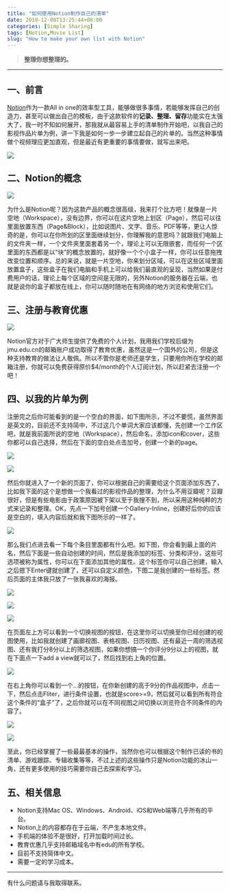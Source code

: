 ```yaml
---
title: "如何使用Notion制作自己的清单"
date: 2019-12-08T13:25:44+08:00
categories: [Simple Sharing]
tags: [Notion,Movie List]
slug: "How to make your own list with Notion"
---
```


> **整理你想整理的。**

<!--more-->

---

## 一、前言

[Notion](https://www.notion.so/?utm_source=google&utm_campaign=brand_alpha&utm_content=row&utm_term=notion&gclid=CjwKCAiAuK3vBRBOEiwA1IMhuiOZLdKBNb_6tOlYT5pCsvGAnwM4i-G3QghWa7q3YsA1MGXdAzcwlRoCYv4QAvD_BwE)作为一款All in one的效率型工具，能够做很多事情，若能够发挥自己的创造力，甚至可以做出自己的模板，由于这款软件的**记录、整理、留存**功能实在太强大了，我一时不知如何展开，那我就从最容易上手的清单制作开始吧，以我自己的影视作品片单为例，讲一下我是如何一步一步建立起自己的片单的。当然这种事情做个视频理应更加直观，但是最近有更重要的事情要做，就写出来吧。

![](https://dawnblog-1300625500.cos.ap-guangzhou.myqcloud.com/images/felix-mooneeram-evlkOfkQ5rE-unsplash.jpg)

## 二、Notion的概念

![](<https://dawnblog-1300625500.cos.ap-guangzhou.myqcloud.com/images/批注 2019-12-08-134844.jpg>)

为什么是Notion呢？因为这款产品的概念很高级，我来打个比方吧！就像是一片空地（Workspace），没有边界，你可以在这片空地上划区（Page），然后可以往里面放置东西（Page&Block），比如说图片、文字、音乐、PDF等等，更让人惊奇的是，你可以在你所划的区里面继续划分，你理解我的意思吗？就跟我们电脑上的文件夹一样，一个文件夹里面套着另一个，理论上可以无限嵌套，而任何一个区里面的东西都是以“块”的概念放置的，就好像一个个小盒子一样，你可以任意拖拽改变位置和顺序。总的来说，就是一片空地，你来划分区域，可以在这些区域里面放置盒子，这些盒子在我们电脑和手机上可以给我们最直观的呈现，当然如果是付费用户的话，理论上每个区域的空间是无限的，另外Notion的服务器在云端，也就是说你的盒子都放在线上，你可以随时随地在有网络的地方浏览和使用它们。

## 三、注册与教育优惠

![](<https://dawnblog-1300625500.cos.ap-guangzhou.myqcloud.com/images/批注 2019-12-08-145341.jpg>)

Notion官方对于广大师生提供了免费的个人计划，我用我们学校后缀为jmu.edu.cn的邮箱账户成功取得了教育优惠，虽然这是一个国外的公司，但是这种支持教育的做法让人敬佩。所以不管你是老师还是学生，只要用你所在学校的邮箱注册，你就可以免费获得原价$4/month的个人订阅计划，所以赶紧去注册一个吧！

## 四、以我的片单为例

注册完之后你可能看到的是一个空白的界面，如下图所示，不过不要慌，虽然界面是英文的，目前还不支持简中，不过这几个单词大家应该都懂，先创建一个工作区吧，就是我前面所说的空地（Workspace），然后命名，添加icon和cover，这些你都可以自己选择，然后在下面的空白处点击加号，创建一个新的page。

![](<https://dawnblog-1300625500.cos.ap-guangzhou.myqcloud.com/images/批注 2019-12-08-150525.jpg>)

![](<https://dawnblog-1300625500.cos.ap-guangzhou.myqcloud.com/images/批注 2019-12-08-150714.jpg>)

然后你就进入了一个新的页面了，你可以根据自己的需要给这个页面添加东西了，比如我下面的这个是想做一个我看过的影视作品的整理，为什么不用豆瓣呢？豆瓣很好，但是有些电影由于政策原因被下架以至于我搜不到，所以采用这种纯粹的方式来记录和整理。OK，先点一下加号创建一个Gallery-Inline，创建好后你的应该是空白的，填入内容后就和我下图所示的一样了。

![](<https://dawnblog-1300625500.cos.ap-guangzhou.myqcloud.com/images/批注 2019-12-08-153441.jpg>)

那么我们点进去看一下每个条目里面都有什么吧。如下图，你会看到最上面的片名，然后下面是一些自动创建的时间，然后是我添加的标签、分类和评分，这些可选项被称为属性，你可以在下面添加其他的属性。这个标签你可以自己创建，输入之后摁下Enter键就创建了，还可以自定义颜色，下图二是我创建的一些标签。然后页面的主体我只放了一张我喜欢的海报。

![](<https://dawnblog-1300625500.cos.ap-guangzhou.myqcloud.com/images/批注 2019-12-08-151237.jpg>)

![](<https://dawnblog-1300625500.cos.ap-guangzhou.myqcloud.com/images/批注 2019-12-08-151630.jpg>)

![](<https://dawnblog-1300625500.cos.ap-guangzhou.myqcloud.com/images/批注 2019-12-08-151733.jpg>)

在页面左上方可以看到一个切换视图的按钮，在这里你可以切换至你已经创建的视图使用，比如我就创建了画廊视图、表格视图、日历视图、还有最近一周的筛选视图、还有我打分8分以上的筛选视图，如果你想搞一个你评分9分以上的视图，就在下面点一下add a view就可以了，然后找到右上角的位置。

![](<https://dawnblog-1300625500.cos.ap-guangzhou.myqcloud.com/images/批注 2019-12-08-160720.jpg>)

在右上角你可以看到一个...的按钮，在你新创建的高于9分的作品视图中，点击一下，然后点击Fliter，进行条件设置，也就是score>=9，然后就可以看到所有符合这个条件的“盒子”了，之后你就可以在不同视图之间切换以浏览符合不同条件的内容了。

![](<https://dawnblog-1300625500.cos.ap-guangzhou.myqcloud.com/images/批注 2019-12-08-152851.jpg>)

![](<https://dawnblog-1300625500.cos.ap-guangzhou.myqcloud.com/images/批注 2019-12-08-153006.jpg>)

至此，你已经掌握了一些最最基本的操作，当然你也可以根据这个制作已读的书的清单、游戏跟踪、专辑收集等等，不过上述的这些操作只是Notion功能的冰山一角，还有更多使用的技巧需要你自己去探索和学习。

## 五、相关信息

- Notion支持Mac OS、Windows、Android、iOS和Web端等几乎所有的平台。
- Notion上的内容都存在于云端，不产生本地文件。
- 手机端的体验不是很好，打开加载时间过长。
- 教育优惠几乎支持邮箱域名中有edu的所有学校。
- 目前不支持简体中文。
- 需要一定的学习成本。

---

有什么问题请与我取得联系。